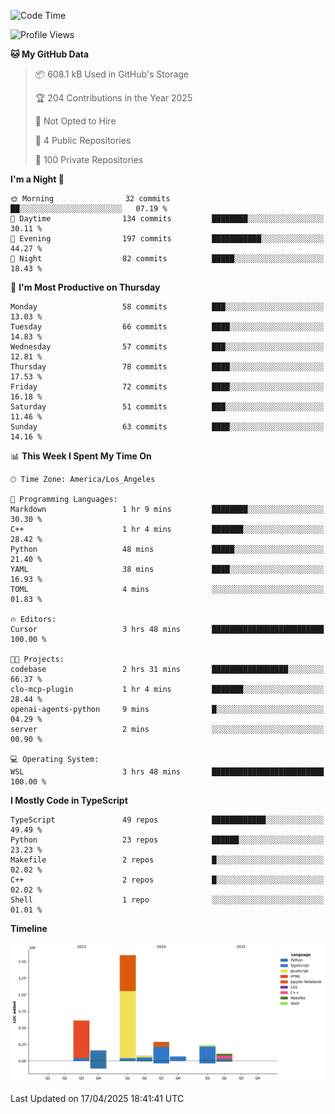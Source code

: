 <!--START_SECTION:waka-->
![Code Time](http://img.shields.io/badge/Code%20Time-68%20hrs%2046%20mins-blue)

![Profile Views](http://img.shields.io/badge/Profile%20Views-0-blue)

**🐱 My GitHub Data** 

> 📦 608.1 kB Used in GitHub's Storage 
 > 
> 🏆 204 Contributions in the Year 2025
 > 
> 🚫 Not Opted to Hire
 > 
> 📜 4 Public Repositories 
 > 
> 🔑 100 Private Repositories 
 > 
**I'm a Night 🦉** 

```text
🌞 Morning                32 commits          ██░░░░░░░░░░░░░░░░░░░░░░░   07.19 % 
🌆 Daytime                134 commits         ████████░░░░░░░░░░░░░░░░░   30.11 % 
🌃 Evening                197 commits         ███████████░░░░░░░░░░░░░░   44.27 % 
🌙 Night                  82 commits          █████░░░░░░░░░░░░░░░░░░░░   18.43 % 
```
📅 **I'm Most Productive on Thursday** 

```text
Monday                   58 commits          ███░░░░░░░░░░░░░░░░░░░░░░   13.03 % 
Tuesday                  66 commits          ████░░░░░░░░░░░░░░░░░░░░░   14.83 % 
Wednesday                57 commits          ███░░░░░░░░░░░░░░░░░░░░░░   12.81 % 
Thursday                 78 commits          ████░░░░░░░░░░░░░░░░░░░░░   17.53 % 
Friday                   72 commits          ████░░░░░░░░░░░░░░░░░░░░░   16.18 % 
Saturday                 51 commits          ███░░░░░░░░░░░░░░░░░░░░░░   11.46 % 
Sunday                   63 commits          ████░░░░░░░░░░░░░░░░░░░░░   14.16 % 
```


📊 **This Week I Spent My Time On** 

```text
🕑︎ Time Zone: America/Los_Angeles

💬 Programming Languages: 
Markdown                 1 hr 9 mins         ████████░░░░░░░░░░░░░░░░░   30.30 % 
C++                      1 hr 4 mins         ███████░░░░░░░░░░░░░░░░░░   28.42 % 
Python                   48 mins             █████░░░░░░░░░░░░░░░░░░░░   21.40 % 
YAML                     38 mins             ████░░░░░░░░░░░░░░░░░░░░░   16.93 % 
TOML                     4 mins              ░░░░░░░░░░░░░░░░░░░░░░░░░   01.83 % 

🔥 Editors: 
Cursor                   3 hrs 48 mins       █████████████████████████   100.00 % 

🐱‍💻 Projects: 
codebase                 2 hrs 31 mins       █████████████████░░░░░░░░   66.37 % 
clo-mcp-plugin           1 hr 4 mins         ███████░░░░░░░░░░░░░░░░░░   28.44 % 
openai-agents-python     9 mins              █░░░░░░░░░░░░░░░░░░░░░░░░   04.29 % 
server                   2 mins              ░░░░░░░░░░░░░░░░░░░░░░░░░   00.90 % 

💻 Operating System: 
WSL                      3 hrs 48 mins       █████████████████████████   100.00 % 
```

**I Mostly Code in TypeScript** 

```text
TypeScript               49 repos            ████████████░░░░░░░░░░░░░   49.49 % 
Python                   23 repos            ██████░░░░░░░░░░░░░░░░░░░   23.23 % 
Makefile                 2 repos             █░░░░░░░░░░░░░░░░░░░░░░░░   02.02 % 
C++                      2 repos             █░░░░░░░░░░░░░░░░░░░░░░░░   02.02 % 
Shell                    1 repo              ░░░░░░░░░░░░░░░░░░░░░░░░░   01.01 % 
```



**Timeline**

![Lines of Code chart](https://raw.githubusercontent.com/hassanxelamin/hassanxelamin/main/assets/bar_graph.png)


 Last Updated on 17/04/2025 18:41:41 UTC
<!--END_SECTION:waka-->

<!--
**hassanxelamin/hassanxelamin** is a ✨ _special_ ✨ repository because its `README.md` (this file) appears on your GitHub profile.

Here are some ideas to get you started:

- 🔭 I’m currently working on ...
- 🌱 I’m currently learning ...
- 👯 I’m looking to collaborate on ...
- 🤔 I’m looking for help with ...
- 💬 Ask me about ...
- 📫 How to reach me: ...
- 😄 Pronouns: ...
- ⚡ Fun fact: ...
-->
